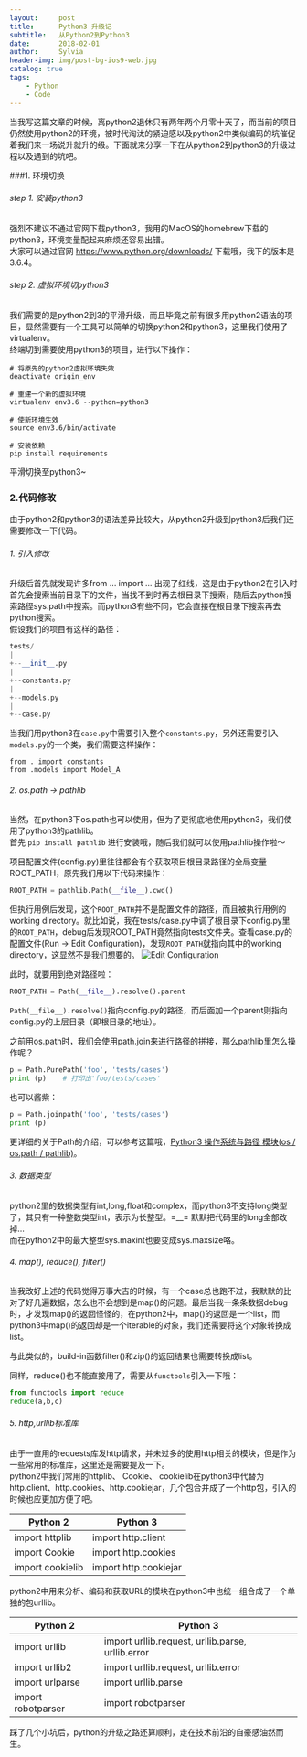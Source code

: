 ```yaml
---
layout:     post
title:      Python3 升级记 
subtitle:   从Python2到Python3
date:       2018-02-01
author:     Sylvia
header-img: img/post-bg-ios9-web.jpg
catalog: true
tags:
    - Python
    - Code
---
```


当我写这篇文章的时候，离python2退休只有两年两个月零十天了，而当前的项目仍然使用python2的环境，被时代淘汰的紧迫感以及python2中类似编码的坑催促着我们来一场说升就升的级。下面就来分享一下在从python2到python3的升级过程以及遇到的坑吧。

###1. 环境切换
###### step 1. 安装python3  
强烈不建议不通过官网下载python3，我用的MacOS的homebrew下载的python3，环境变量配起来麻烦还容易出错。  
大家可以通过官网 https://www.python.org/downloads/ 下载哦，我下的版本是3.6.4。  

###### step 2. 虚拟环境切python3
我们需要的是python2到3的平滑升级，而且毕竟之前有很多用python2语法的项目，显然需要有一个工具可以简单的切换python2和python3，这里我们使用了virtualenv。  
终端切到需要使用python3的项目，进行以下操作：

```
# 将原先的python2虚拟环境失效
deactivate origin_env

# 重建一个新的虚拟环境
virtualenv env3.6 --python=python3

# 使新环境生效
source env3.6/bin/activate

# 安装依赖
pip install requirements
```
平滑切换至python3~

### 2.代码修改
由于python2和python3的语法差异比较大，从python2升级到python3后我们还需要修改一下代码。
###### 1. 引入修改
升级后首先就发现许多from ... import ... 出现了红线，这是由于python2在引入时首先会搜索当前目录下的文件，当找不到时再去根目录下搜索，随后去python搜索路径sys.path中搜索。而python3有些不同，它会直接在根目录下搜索再去python搜索。  
假设我们的项目有这样的路径：  

```python
tests/
|
+--__init__.py
|
+--constants.py
|
+--models.py
|
+--case.py
```
当我们用python3在`case.py`中需要引入整个`constants.py`，另外还需要引入`models.py`的一个类，我们需要这样操作：

```python3
from . import constants
from .models import Model_A
```

###### 2. os.path -> pathlib
当然，在python3下os.path也可以使用，但为了更彻底地使用python3，我们使用了python3的pathlib。  
首先 `pip install pathlib` 进行安装哦，随后我们就可以使用pathlib操作啦～  

项目配置文件(config.py)里往往都会有个获取项目根目录路径的全局变量ROOT_PATH，原先我们用以下代码来操作：

```python
ROOT_PATH = pathlib.Path(__file__).cwd()
```
但执行用例后发现，这个`ROOT_PATH`并不是配置文件的路径，而且被执行用例的working directory。就比如说，我在tests/case.py中调了根目录下config.py里的`ROOT_PATH`，debug后发现ROOT_PATH竟然指向tests文件夹。查看case.py的配置文件(Run -> Edit Configuration)，发现`ROOT_PATH`就指向其中的working directory，这显然不是我们想要的。
![Edit Configuration](http://upload-images.jianshu.io/upload_images/7208479-223fe4558e2cb073.jpeg?imageMogr2/auto-orient/strip%7CimageView2/2/w/400)


此时，就要用到绝对路径啦：

```python
ROOT_PATH = Path(__file__).resolve().parent
```
`Path(__file__).resolve()`指向config.py的路径，而后面加一个parent则指向config.py的上层目录（即根目录的地址）。  

之前用os.path时，我们会使用path.join来进行路径的拼接，那么pathlib里怎么操作呢？  

```python
p = Path.PurePath('foo', 'tests/cases')
print (p)    # 打印出'foo/tests/cases'
```
也可以酱紫：

```python
p = Path.joinpath('foo', 'tests/cases')
print (p)
```

更详细的关于Path的介绍，可以参考这篇哦，[Python3 操作系统与路径 模块(os / os.path / pathlib)](http://blog.csdn.net/rozol/article/details/71422712)。

###### 3. 数据类型
python2里的数据类型有int,long,float和complex，而python3不支持long类型了，其只有一种整数类型int，表示为长整型。=__= 默默把代码里的long全部改掉...  
而在python2中的最大整型sys.maxint也要变成sys.maxsize咯。

###### 4. map(), reduce(), filter()
当我改好上述的代码觉得万事大吉的时候，有一个case总也跑不过，我默默的比对了好几遍数据，怎么也不会想到是map()的问题。最后当我一条条数据debug时，才发现map()的返回怪怪的，在python2中，map()的返回是一个list，而python3中map()的返回却是一个iterable的对象，我们还需要将这个对象转换成list。  

与此类似的，build-in函数filter()和zip()的返回结果也需要转换成list。 
 
同样，reduce()也不能直接用了，需要从`functools`引入一下哦：

```python
from functools import reduce
reduce(a,b,c)
```

###### 5. http,urllib标准库
由于一直用的requests库发http请求，并未过多的使用http相关的模块，但是作为一些常用的标准库，这里还是需要提及一下。  
python2中我们常用的httplib、 Cookie、 cookielib在python3中代替为http.client、http.cookies、http.cookiejar，几个包合并成了一个http包，引入的时候也应更加方便了吧。

Python 2  | Python 3
------------- | -------------
import httplib  | import http.client
import Cookie  | import http.cookies
import cookielib | import http.cookiejar

python2中用来分析、编码和获取URL的模块在python3中也统一组合成了一个单独的包urllib。
  
Python 2  | Python 3
------------- | -------------
import urllib  | import urllib.request, urllib.parse, urllib.error
import urllib2  | import urllib.request, urllib.error
import urlparse | import urllib.parse
import robotparser|import robotparser


踩了几个小坑后，python的升级之路还算顺利，走在技术前沿的自豪感油然而生。